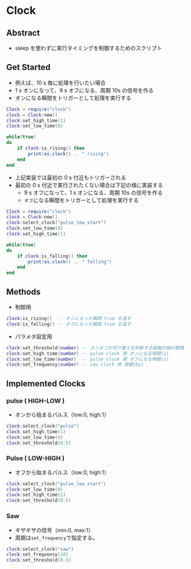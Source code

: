 # Clock
## Abstract
* sleep を使わずに実行タイミングを制御するためのスクリプト

## Get Started
* 例えば、10 s 毎に処理を行いたい場合
* 1 s オンになって、9 s オフになる、周期 10s の信号を作る
* オンになる瞬間をトリガーとして処理を実行する
```lua
Clock = require("clock")
clock = Clock:new()
clock:set_high_time(1)
clock:set_low_time(9)

while(true)
do
	if clock:is_rising() then
		print(os.clock() .. " rising")
	end
end
```

* 上記実装では最初の 0 s 付近もトリガーされる
* 最初の 0 s 付近で実行されたくない場合は下記の様に実装する
  * 9 s オフになって、1 s オンになる、周期 10s の信号を作る
  * ```オフ```になる瞬間をトリガーとして処理を実行する
```lua
Clock = require("clock")
clock = Clock:new()
clock:select_clock("pulse_low_start")
clock:set_low_time(9)
clock:set_high_time(1)

while(true)
do
	if clock:is_falling() then
		print(os.clock() .. " falling")
	end
end
```

## Methods
* 制御用
```lua
clock:is_rising()  -- オンになった瞬間 true を返す
clock:is_falling() -- オフになった瞬間 true を返す
```
* パラメタ設定用
```lua
clock:set_threshold(number) -- オンオフの切り替えを判断する縦軸の値の閾値
clock:set_high_time(number) -- pulse clock 用 オンになる時間(s)
clock:set_low_time(number)  -- pulse clock 用 オフになる時間(s)
clock:set_frequency(number) -- saw clock 用 周期(Hz)
```

## Implemented Clocks
### pulse ( HIGH-LOW )
* オンから始まるパルス（low:0, high:1）
```lua
clock:select_clock("pulse")
clock:set_high_time(1)
clock:set_low_time(9)
clock:set_threshold(0.5)
```

### Pulse ( LOW-HIGH )
* オフから始まるパルス（low:0, high:1）
```lua
clock:select_clock("pulse_low_start")
clock:set_low_time(9)
clock:set_high_time(1)
clock:set_threshold(0.5)
```

### Saw
* ギザギザの信号（min:0, max:1）
* 周期は```set_frequency```で指定する。
```lua
clock:select_clock("saw")
clock:set_frequency(10)
clock:set_threshold(0.5)
```